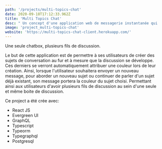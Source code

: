 ```yaml
---
path: '/projects/multi-topics-chat'
date: 2020-09-18T17:12:33.962Z
title: 'Multi Topics Chat'
desc: " Un concept d'une application web de messagerie instantanée qui permet d'associer les messages envoyés a des sujets de conversations."
image: 'project_multi-topics-chat'
website: 'https://multi-topics-chat-client.herokuapp.com/'
---
```


Une seule chatbox, plusieurs fils de discussion.

Le but de cette application est de permettre à ses utilisateurs de créer des sujets de conversation au fur et à mesure que la discussion se développe. Ces derniers se verront automatiquement attribuer une couleur lors de leur création. Ainsi, lorsque l'utilisateur souhaitera envoyer un nouveau message, pour aborder un nouveau sujet ou continuer
de parler d'un sujet déjà existant, son message portera la couleur du sujet choisi. Permettant ainsi aux utilisateurs d'avoir plusieurs fils de discussion au sein d'une seule et même boite de discussion.

Ce project a été crée avec:

- React JS
- Evergreen UI
- GraphQL
- Typescript
- Typeorm
- Typegraphql
- Postgresql
